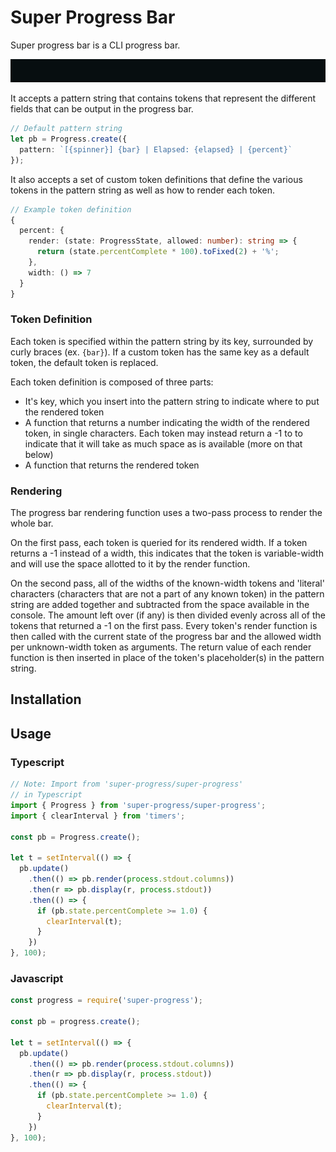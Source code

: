 # Super Progress Bar

Super progress bar is a CLI progress bar.

![](default.gif "Super Progress Bar - default implementation")

It accepts a pattern string that contains tokens that represent the different fields that can be output in the progress bar.

```typescript
// Default pattern string
let pb = Progress.create({
  pattern: `[{spinner}] {bar} | Elapsed: {elapsed} | {percent}`
});
```

It also accepts a set of custom token definitions that define the various tokens in the pattern string as well as how to render each token.

```typescript
// Example token definition
{
  percent: {
    render: (state: ProgressState, allowed: number): string => {
      return (state.percentComplete * 100).toFixed(2) + '%';
    },
    width: () => 7
  }
}
```
### Token Definition
Each token is specified within the pattern string by its key, surrounded by curly braces (ex. ```{bar}```).  If a custom token has the same key as a default token, the default token is replaced.

Each token definition is composed of three parts:
- It's key, which you insert into the pattern string to indicate where to put the rendered token
- A function that returns a number indicating the width of the rendered token, in single characters.  Each token may instead return a -1 to to indicate that it will take as much space as is available (more on that below)
- A function that returns the rendered token

### Rendering
The progress bar rendering function uses a two-pass process to render the whole bar.

On the first pass, each token is queried for its rendered width. If a token returns a -1 instead of a width, this indicates that the token is variable-width and will use the space allotted to it by the render function.

On the second pass, all of the widths of the known-width tokens and 'literal' characters (characters that are not a part of any known token) in the pattern string are added together and subtracted from the space available in the console.  The amount left over (if any) is then divided evenly across all of the tokens that returned a -1 on the first pass.  Every token's render function is then called with the current state of the progress bar and the allowed width per unknown-width token as arguments.  The return value of each render function is then inserted in place of the token's placeholder(s) in the pattern string.

## Installation

## Usage

### Typescript
```typescript
// Note: Import from 'super-progress/super-progress'
// in Typescript
import { Progress } from 'super-progress/super-progress';
import { clearInterval } from 'timers';

const pb = Progress.create();

let t = setInterval(() => {
  pb.update()
    .then(() => pb.render(process.stdout.columns))
    .then(r => pb.display(r, process.stdout))
    .then(() => {
      if (pb.state.percentComplete >= 1.0) {
        clearInterval(t);
      }
    })
}, 100);
```

### Javascript
```javascript
const progress = require('super-progress');

const pb = progress.create();

let t = setInterval(() => {
  pb.update()
    .then(() => pb.render(process.stdout.columns))
    .then(r => pb.display(r, process.stdout))
    .then(() => {
      if (pb.state.percentComplete >= 1.0) {
        clearInterval(t);
      }
    })
}, 100);
```